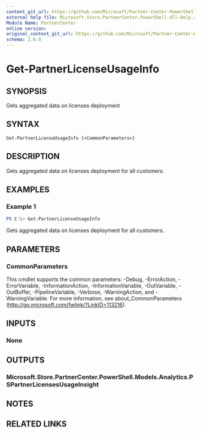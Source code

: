 ```yaml
---
content_git_url: https://github.com/Microsoft/Partner-Center-PowerShell/blob/master/docs/help/Get-PartnerLicenseUsageInfo.md
external help file: Microsoft.Store.PartnerCenter.PowerShell.dll-Help.xml
Module Name: PartnerCenter
online version:
original_content_git_url: https://github.com/Microsoft/Partner-Center-PowerShell/blob/master/docs/help/Get-PartnerLicenseUsageInfo.md
schema: 2.0.0
---
```


# Get-PartnerLicenseUsageInfo

## SYNOPSIS
Gets aggregated data on licenses deployment

## SYNTAX

```
Get-PartnerLicenseUsageInfo [<CommonParameters>]
```

## DESCRIPTION
Gets aggregated data on licenses deployment for all customers.

## EXAMPLES

### Example 1
```powershell
PS C:\> Get-PartnerLicenseUsageInfo
```

Gets aggregated data on licenses deployment for all customers.

## PARAMETERS

### CommonParameters
This cmdlet supports the common parameters: -Debug, -ErrorAction, -ErrorVariable, -InformationAction, -InformationVariable, -OutVariable, -OutBuffer, -PipelineVariable, -Verbose, -WarningAction, and -WarningVariable. For more information, see about_CommonParameters (http://go.microsoft.com/fwlink/?LinkID=113216).

## INPUTS

### None

## OUTPUTS

### Microsoft.Store.PartnerCenter.PowerShell.Models.Analytics.PSPartnerLicensesUsageInsight

## NOTES

## RELATED LINKS
